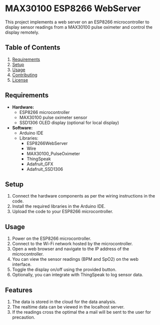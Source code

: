 
# MAX30100 ESP8266 WebServer

This project implements a web server on an ESP8266 microcontroller to display sensor readings from a MAX30100 pulse oximeter and control the display remotely.

## Table of Contents
1. [Requirements](#requirements)
2. [Setup](#setup)
3. [Usage](#usage)
4. [Contributing](#contributing)
5. [License](#license)

## Requirements <a name="requirements"></a>
- **Hardware:**
  - ESP8266 microcontroller
  - MAX30100 pulse oximeter sensor
  - SSD1306 OLED display (optional for local display)
- **Software:**
  - Arduino IDE
  - Libraries:
    - ESP8266WebServer
    - Wire
    - MAX30100_PulseOximeter
    - ThingSpeak
    - Adafruit_GFX
    - Adafruit_SSD1306

## Setup 
1. Connect the hardware components as per the wiring instructions in the code.
2. Install the required libraries in the Arduino IDE.
3. Upload the code to your ESP8266 microcontroller.

## Usage 
1. Power on the ESP8266 microcontroller.
2. Connect to the Wi-Fi network hosted by the microcontroller.
3. Open a web browser and navigate to the IP address of the microcontroller.
4. You can view the sensor readings (BPM and SpO2) on the web interface.
5. Toggle the display on/off using the provided button.
6. Optionally, you can integrate with ThingSpeak to log sensor data.


## Features
1. The data is stored in the cloud for the data analysis.
2. The realtime data can be viewed in the localhost server.
3. If the readings cross the optimal the a mail will be sent to the user for precaution.



